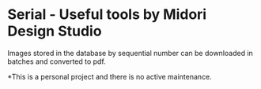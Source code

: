 # Serial - Useful tools by Midori Design Studio

Images stored in the database by sequential number can be downloaded in batches and converted to pdf.

*This is a personal project and there is no active maintenance.
